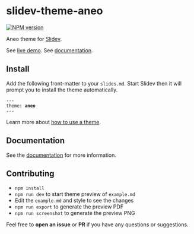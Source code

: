 # slidev-theme-aneo

[![NPM version](https://img.shields.io/npm/v/slidev-theme-aneo?color=3AB9D4&label=)](https://www.npmjs.com/package/slidev-theme-aneo)

Aneo theme for [Slidev](https://github.com/slidevjs/slidev).

See [live demo](https://slidev-aneo.esteban-soubiran.site).
See [documentation](https://barbapapazes.github.io/slidev-theme-aneo/).

## Install

Add the following front-matter to your `slides.md`. Start Slidev then it will prompt you to install the theme automatically.

<pre><code>---
theme: <b>aneo</b>
---</code></pre>

Learn more about [how to use a theme](https://sli.dev/themes/use).

## Documentation

See the [documentation](https://barbapapazes.github.io/slidev-theme-aneo/) for more information.

## Contributing

- `npm install`
- `npm run dev` to start theme preview of `example.md`
- Edit the `example.md` and style to see the changes
- `npm run export` to generate the preview PDF
- `npm run screenshot` to generate the preview PNG

Feel free to **open an issue** or **PR** if you have any questions or suggestions.